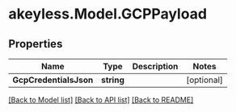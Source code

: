 # akeyless.Model.GCPPayload

## Properties

Name | Type | Description | Notes
------------ | ------------- | ------------- | -------------
**GcpCredentialsJson** | **string** |  | [optional] 

[[Back to Model list]](../README.md#documentation-for-models) [[Back to API list]](../README.md#documentation-for-api-endpoints) [[Back to README]](../README.md)

